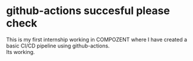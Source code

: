 # github-actions succesful please check
 This is my first internship working in COMPOZENT where I have   created a basic CI/CD pipeline using github-actions.  
Its working.
